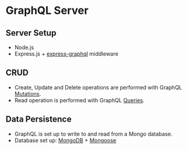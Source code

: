 # GraphQL Server

## Server Setup

- Node.js
- Express.js + [express-graphql](https://github.com/graphql/express-graphql) middleware

## CRUD

- Create, Update and Delete operations are performed with GraphQL [Mutations](https://graphql.org/learn/queries/#mutations).
- Read operation is performed with GraphQL [Queries](https://graphql.org/learn/queries/).

## Data Persistence

- GraphQL is set up to write to and read from a Mongo database.
- Database set up: [MongoDB](https://www.mongodb.com/?_ga=2.27831612.1667284917.1531259909-1357532155.1531259909) + [Mongoose](http://mongoosejs.com/)
